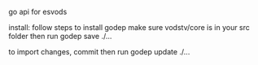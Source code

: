 go api for esvods

install:
follow steps to install godep
make sure vodstv/core is in your src folder
then run godep save ./... 

to import changes, commit then run godep update ./...